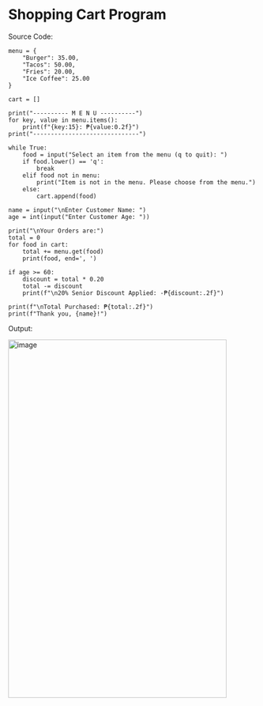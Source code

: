 <h1>Shopping Cart Program</h1>


Source Code:


    menu = {
        "Burger": 35.00,
        "Tacos": 50.00,
        "Fries": 20.00,
        "Ice Coffee": 25.00
    }
    
    cart = []
    
    print("---------- M E N U ----------")
    for key, value in menu.items():
        print(f"{key:15}: ₱{value:0.2f}")
    print("------------------------------")
    
    while True:
        food = input("Select an item from the menu (q to quit): ")
        if food.lower() == 'q':
            break
        elif food not in menu:
            print("Item is not in the menu. Please choose from the menu.")
        else:
            cart.append(food)
    
    name = input("\nEnter Customer Name: ")
    age = int(input("Enter Customer Age: "))
    
    print("\nYour Orders are:")
    total = 0
    for food in cart:
        total += menu.get(food)
        print(food, end=', ')
    
    if age >= 60:
        discount = total * 0.20
        total -= discount
        print(f"\n20% Senior Discount Applied: -₱{discount:.2f}")
    
    print(f"\nTotal Purchased: ₱{total:.2f}")
    print(f"Thank you, {name}!")



Output:


<img width="442" height="725" alt="image" src="https://github.com/user-attachments/assets/c972082e-11e3-4cd3-8507-38cd1211f922" />
